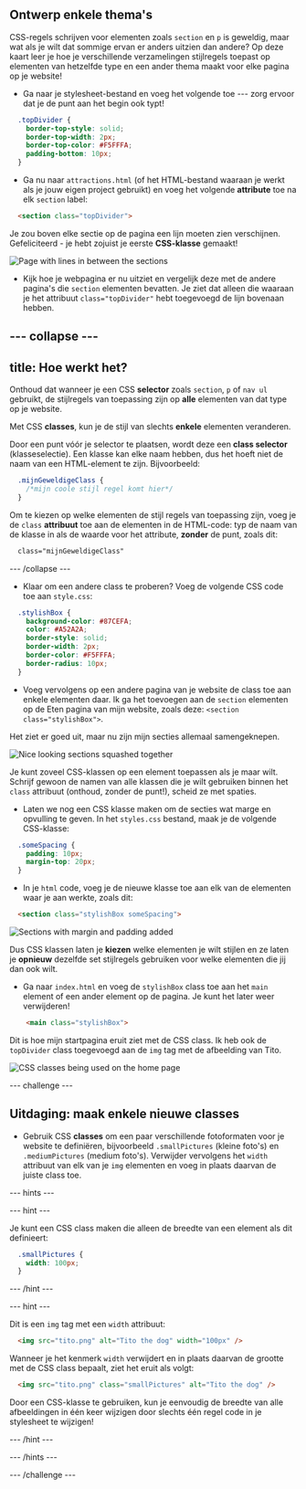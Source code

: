 ## Ontwerp enkele thema's

CSS-regels schrijven voor elementen zoals `section` en `p` is geweldig, maar wat als je wilt dat sommige ervan er anders uitzien dan andere? Op deze kaart leer je hoe je verschillende verzamelingen stijlregels toepast op elementen van hetzelfde type en een ander thema maakt voor elke pagina op je website!

+ Ga naar je stylesheet-bestand en voeg het volgende toe \--- zorg ervoor dat je de punt aan het begin ook typt!

```css
  .topDivider {
    border-top-style: solid;
    border-top-width: 2px;
    border-top-color: #F5FFFA;
    padding-bottom: 10px;
  }
```

+ Ga nu naar `attractions.html` (of het HTML-bestand waaraan je werkt als je jouw eigen project gebruikt) en voeg het volgende **attribute** toe na elk `section` label:

```html
  <section class="topDivider">
```

Je zou boven elke sectie op de pagina een lijn moeten zien verschijnen. Gefeliciteerd - je hebt zojuist je eerste **CSS-klasse** gemaakt!

![Page with lines in between the sections](images/sectionsWithTopBorder.png)

+ Kijk hoe je webpagina er nu uitziet en vergelijk deze met de andere pagina's die `section` elementen bevatten. Je ziet dat alleen die waaraan je het attribuut `class="topDivider"` hebt toegevoegd de lijn bovenaan hebben.

## \--- collapse \---

## title: Hoe werkt het?

Onthoud dat wanneer je een CSS **selector** zoals `section`, `p` of `nav ul` gebruikt, de stijlregels van toepassing zijn op **alle** elementen van dat type op je website.

Met CSS **classes**, kun je de stijl van slechts **enkele** elementen veranderen.

Door een punt vóór je selector te plaatsen, wordt deze een **class selector** (klasseselectie). Een klasse kan elke naam hebben, dus het hoeft niet de naam van een HTML-element te zijn. Bijvoorbeeld:

```css
  .mijnGeweldigeClass {
    /*mijn coole stijl regel komt hier*/
  }
```

Om te kiezen op welke elementen de stijl regels van toepassing zijn, voeg je de `class` **attribuut** toe aan de elementen in de HTML-code: typ de naam van de klasse in als de waarde voor het attribute, **zonder** de punt, zoals dit:

```html
  class="mijnGeweldigeClass"
```

\--- /collapse \---

+ Klaar om een ​​andere class te proberen? Voeg de volgende CSS code toe aan `style.css`:

```css
  .stylishBox {
    background-color: #87CEFA;
    color: #A52A2A;
    border-style: solid;
    border-width: 2px;
    border-color: #F5FFFA;
    border-radius: 10px;
  }
```

+ Voeg vervolgens op een andere pagina van je website de class toe aan enkele elementen daar. Ik ga het toevoegen aan de `section` elementen op de Eten pagina van mijn website, zoals deze: `<section class="stylishBox">`.

Het ziet er goed uit, maar nu zijn mijn secties allemaal samengeknepen.

![Nice looking sections squashed together](images/squashedSections.png)

Je kunt zoveel CSS-klassen op een element toepassen als je maar wilt. Schrijf gewoon de namen van alle klassen die je wilt gebruiken binnen het `class` attribuut (onthoud, zonder de punt!), scheid ze met spaties.

+ Laten we nog een CSS klasse maken om de secties wat marge en opvulling te geven. In het `styles.css` bestand, maak je de volgende CSS-klasse:

```css
  .someSpacing {
    padding: 10px;
    margin-top: 20px;
  }
```

+ In je `html` code, voeg je de nieuwe klasse toe aan elk van de elementen waar je aan werkte, zoals dit:

```html
  <section class="stylishBox someSpacing">
```

![Sections with margin and padding added](images/sectionsWithSpacing.png)

Dus CSS klassen laten je **kiezen** welke elementen je wilt stijlen en ze laten je **opnieuw** dezelfde set stijlregels gebruiken voor welke elementen die jij dan ook wilt.

+ Ga naar `index.html` en voeg de `stylishBox` class toe aan het `main` element of een ander element op de pagina. Je kunt het later weer verwijderen!

```html
    <main class="stylishBox">   
```

Dit is hoe mijn startpagina eruit ziet met de CSS class. Ik heb ook de `topDivider` class toegevoegd aan de `img` tag met de afbeelding van Tito.

![CSS classes being used on the home page](images/homePageWithClasses.png)

\--- challenge \---

## Uitdaging: maak enkele nieuwe classes

+ Gebruik CSS **classes** om een ​​paar verschillende fotoformaten voor je website te definiëren, bijvoorbeeld `.smallPictures` (kleine foto's) en `.mediumPictures` (medium foto's). Verwijder vervolgens het `width` attribuut van elk van je `img` elementen en voeg in plaats daarvan de juiste class toe.

\--- hints \---

\--- hint \---

Je kunt een CSS class maken die alleen de breedte van een element als dit definieert:

```css
  .smallPictures {
    width: 100px;
  }
```

\--- /hint \---

\--- hint \---

Dit is een `img` tag met een `width` attribuut:

```html
  <img src="tito.png" alt="Tito the dog" width="100px" />       
```

Wanneer je het kenmerk `width` verwijdert en in plaats daarvan de grootte met de CSS class bepaalt, ziet het eruit als volgt:

```html
  <img src="tito.png" class="smallPictures" alt="Tito the dog" />       
```

Door een CSS-klasse te gebruiken, kun je eenvoudig de breedte van alle afbeeldingen in één keer wijzigen door slechts één regel code in je stylesheet te wijzigen!

\--- /hint \---

\--- /hints \---

\--- /challenge \---